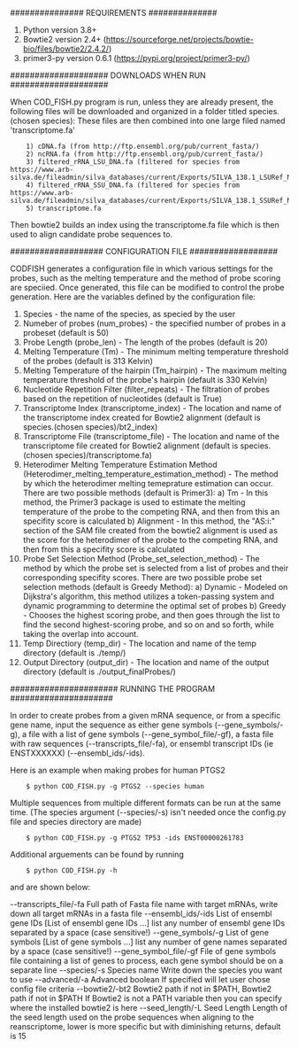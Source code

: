 ###############
REQUIREMENTS
##############

1. Python version 3.8+
2. Bowtie2 version 2.4+ (https://sourceforge.net/projects/bowtie-bio/files/bowtie2/2.4.2/)
3. primer3-py version 0.6.1 (https://pypi.org/project/primer3-py/)

####################
DOWNLOADS WHEN RUN
####################

When COD_FISH.py program is run, unless they are already present, the following files will be downloaded and organized in a folder titled species.(chosen species):
These files are then combined into one large filed named 'transcriptome.fa'

        1) cDNA.fa (from http://ftp.ensembl.org/pub/current_fasta/)
        2) ncRNA.fa (from http://ftp.ensembl.org/pub/current_fasta/)
        3) filtered_rRNA_LSU_DNA.fa (filtered for species from https://www.arb-silva.de/fileadmin/silva_databases/current/Exports/SILVA_138.1_LSURef_NR99_tax_silva.fasta.gz)
        4) filtered_rRNA_SSU_DNA.fa (filtered for species from https://www.arb-silva.de/fileadmin/silva_databases/current/Exports/SILVA_138.1_SSURef_NR99_tax_silva.fasta.gz)
        5) transcriptome.fa

Then bowtie2 builds an index using the transcriptome.fa file which is then used to align candidate probe sequences to.

###################
CONFIGURATION FILE
##################

CODFISH generates a configuration file in which various settings for the probes, such as the melting temperature and the method of probe scoring are speciied. Once generated, this file can be modified to control the probe generation.
Here are the variables defined by the configuration file:

1. Species - the name of the species, as specied by the user
2. Numeber of probes (num_probes) - the specified number of probes in a probeset (default is 50)
3. Probe Length (probe_len) - The length of the probes (default is 20)
4. Melting Temperature (Tm) - The minimum melting temperature threshold of the probes (default is 313 Kelvin)
5. Melting Temperature of the hairpin (Tm_hairpin) - The maximum melting temperature threshold of the probe's hairpin (default is 330 Kelvin)
6. Nucleotide Repetition Filter (filter_repeats) - The filtration of probes based on the repetition of nucleotides (default is True)
7. Transcriptome Index (transcriptome_index) - The location and name of the transcriptome index created for Bowtie2 alignment (default is species.(chosen species)/bt2_index)
8. Transcriptome File (transcriptome_file) - The location and name of the transcriptome file created for Bowtie2 alignment (default is species.(chosen species)/transcriptome.fa)
9. Heterodimer Melting Temperature Estimation Method (Heterodimer_melting_temperature_estimation_method) - The method by which the heterodimer melting temeprature estimation can occur. There are two possible methods (default is Primer3):
	a) Tm - In this method, the Primer3 package is used to estimate the melting temperature of the probe to the competing RNA, and then from this an specifity score is calculated
	b) Alignment - In this method, the "AS:i:" section of the SAM file created from the bowtie2 alignment is used as the score for the heterodimer of the probe to the competing RNA, and then from this a specifity score is calculated
10. Probe Set Selection Method (Probe_set_selection_method) - The method by which the probe set is selected from a list of probes and their corresponding specifity scores. There are two possible probe set selection methods (default is Greedy Method):
	a) Dynamic - Modeled on Dijkstra's algorithm, this method utilizes a token-passing system and dynamic programming to determine the optimal set of probes
	b) Greedy - Chooses the highest scoring probe, and then goes through the list to find the second highest-scoring probe, and so on and so forth, while taking the overlap into account.
11. Temp Directiory (temp_dir) - The location and name of the temp directory (default is ./temp/)
12. Output Directory (output_dir) - The location and name of the output directory (default is ./output_finalProbes/)

######################
RUNNING THE PROGRAM
#####################

In order to create probes from a given mRNA sequence, or from a specific gene name, input the sequence as either gene symbols (--gene_symbols/-g), a file with a list of gene symbols (--gene_symbol_file/-gf), a fasta file with raw sequences (--transcripts_file/-fa), or ensembl transcript IDs (ie ENSTXXXXXX) (--ensembl_ids/-ids).

Here is an example when making probes for human PTGS2

        $ python COD_FISH.py -g PTGS2 --species human

Multiple sequences from multiple different formats can be run at the same time. (The species argument (--species/-s) isn't needed once the config.py file and species directory are made)

        $ python COD_FISH.py -g PTGS2 TP53 -ids ENST00000261783 

Additional arguements can be found by running

        $ python COD_FISH.py -h

and are shown below:

  --transcripts_file/-fa        Full path of Fasta file name with target mRNAs, 
                                        write down all target mRNAs in a fasta file
  --ensembl_ids/-ids            List of ensembl gene IDs [List of ensembl gene IDs ...]
                                        list any number of ensembl gene IDs separated by a space (case sensitive!)
  --gene_symbols/-g             List of gene symbols [List of gene symbols ...]
                                        list any number of gene names separated by a space (case sensitive!)
  --gene_symbol_file/-gf        File of gene symbols
                                        file containing a list of genes to process, each gene symbol should be on a separate line
  --species/-s Species name
                                Write down the species you want to use
  --advanced/-a                 Advanced boolean
                                        If specified will let user chose config file criteria
  --bowtie2/-bt2                Bowtie2 path if not in $PATH,  Bowtie2 path if not in $PATH
                                        If Bowtie2 is not a PATH variable then you can specify where the installed bowtie2 is here
  --seed_length/-L Seed Length
                                Length of the seed length used on the probe sequences when aligning to the reanscriptome, lower is more specific but
                                        with diminishing returns, default is 15

